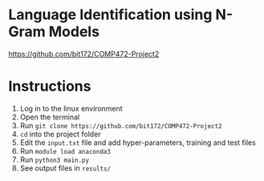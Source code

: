 # Language Identification using N-Gram Models
https://github.com/bit172/COMP472-Project2

# Instructions
1. Log in to the linux environment
2. Open the terminal
3. Run `git clone https://github.com/bit172/COMP472-Project2`
4. `cd` into the project folder
5. Edit the `input.txt` file and add hyper-parameters, training and test files
6. Run `module load anaconda3`
7. Run `python3 main.py`
8. See output files in `results/`
